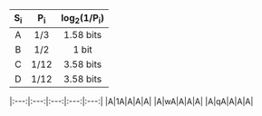 
|S<sub>i</sub>|P<sub>i</sub>|log<sub>2</sub>(1/P<sub>i</sub>)|
|:---:|:---:|:---:|
|A|1/3|1.58 bits|
|B|1/2|1 bit|
|C|1/12|3.58 bits|
|D|1/12|3.58 bits|

|:---:|:---:|:---:|:---:|:---:|
|A|1A|A|A|A|
|A|wA|A|A|A|
|A|qA|A|A|A|
